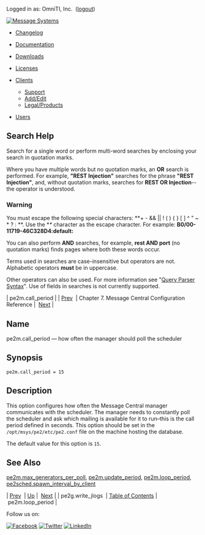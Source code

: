 Logged in as: OmniTI, Inc.  ([logout](https://support.messagesystems.com/logout.php))

[![Message Systems](https://support.messagesystems.com/images/ms-white205.png)](https://support.messagesystems.com/start.php) 

*   [Changelog](https://support.messagesystems.com/start.php?show=changelog)
*   [Documentation](https://support.messagesystems.com/docs/)
*   [Downloads](https://support.messagesystems.com/start.php)

*   [Licenses](https://support.messagesystems.com/license_summary.php)
*   <a href="">Clients</a>
    *   [Support](https://support.messagesystems.com/cs.php)
    *   [Add/Edit](https://support.messagesystems.com/edit_client.php)
    *   [Legal/Products](https://support.messagesystems.com/edit_products.php)
*   [Users](https://support.messagesystems.com/edit_customer.php)

## Search Help

Search for a single word or perform multi-word searches by enclosing your search in quotation marks.

Where you have multiple words but no quotation marks, an **OR** search is performed. For example, **"REST Injection"** searches for the phrase **"REST Injection"**, and, without quotation marks, searches for **REST OR Injection**--the operator is understood.

### Warning

You must escape the following special characters: **+ - && || ! ( ) { } [ ] ^ " ~ * ? : \**. Use the **\** character as the escape character. For example: **B0/00-11719-46C328D4\:default\:**

You can also perform **AND** searches, for example, **rest AND port** (no quotation marks) finds pages where both these words occur.

Terms used in searches are case-insensitive but operators are not. Alphabetic operators **must** be in uppercase.

Other operators can also be used. For more information see "[Query Parser Syntax](https://lucene.apache.org/core/old_versioned_docs/versions/3_0_0/queryparsersyntax.html)". Use of fields in searches is not currently supported.

| pe2m.call_period |
| [Prev](conf.mcg.pe2g.write_jlogs.php)  | Chapter 7. Message Central Configuration Reference |  [Next](conf.pe2m.loop_period.php) |

<a name="conf.pe2m.call_period"></a>
## Name

pe2m.call_period — how often the manager should poll the scheduler

## Synopsis

`pe2m.call_period = 15`

<a name="idp2013312"></a>
## Description

This option configures how often the Message Central manager communicates with the scheduler. The manager needs to constantly poll the scheduler and ask which mailing is available for it to run–this is the call period defined in seconds. This option should be set in the `/opt/msys/pe2/etc/pe2.conf` file on the machine hosting the database.

The default value for this option is `15`.

<a name="idp2016848"></a>
## See Also

[pe2m.max_generators_per_poll](conf.pe2m.max_generators_per_poll.php "pe2m.max_generators_per_poll"), [pe2m.update_period](conf.pe2m.update_period.php "pe2m.update_period"), [pe2m.loop_period](conf.pe2m.loop_period.php "pe2m.loop_period"), [pe2sched.spawn_interval_by_client](conf.pe2sched.spawn_interval_by_client.php "pe2sched.spawn_interval_by_client")

| [Prev](conf.mcg.pe2g.write_jlogs.php)  | [Up](mc.conf.php) |  [Next](conf.pe2m.loop_period.php) |
| pe2g.write_jlogs  | [Table of Contents](index.php) |  pe2m.loop_period |

Follow us on:

[![Facebook](https://support.messagesystems.com/images/icon-facebook.png)](http://www.facebook.com/messagesystems) [![Twitter](https://support.messagesystems.com/images/icon-twitter.png)](http://twitter.com/#!/MessageSystems) [![LinkedIn](https://support.messagesystems.com/images/icon-linkedin.png)](http://www.linkedin.com/company/message-systems)